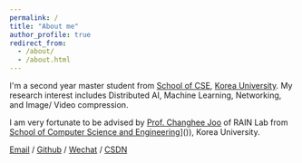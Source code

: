 ```yaml
---
permalink: /
title: "About me"
author_profile: true
redirect_from: 
  - /about/
  - /about.html
---
```


I'm a second year master student from [School of CSE](https://cs.korea.ac.kr/cs/index.do), [Korea University]([https://www.pku.edu.cn/](https://www.korea.ac.kr/sites/ko/index.do)). My research interest includes Distributed AI, Machine Learning, Networking, and Image/ Video compression.

I am very fortunate to be advised by [Prof. Changhee Joo]([https://rain.korea.ac.kr/members/professor]()) of RAIN Lab from [School of Computer Science and Engineering]([https://rain.korea.ac.kr/home)]()), Korea University. 

[Email](mailto:junhochae@korea.ac.kr) / [Github]([https://github.com/chae-junho]()) / [Wechat](../images/wechat.jpg) / [CSDN]([[https://blog.csdn.net/qd1813100174?spm=1000.2115.3001.5343](https://blog.csdn.net/cjh0318?spm=1000.2115.3001.5343)]())



